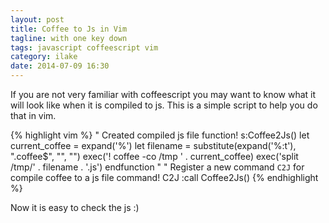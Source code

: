 ```yaml
---
layout: post
title: Coffee to Js in Vim
tagline: with one key down
tags: javascript coffeescript vim
category: ilake
date: 2014-07-09 16:30
---
```

If you are not very familiar with coffeescript you may want to know what it will look like when it is compiled to js. This is a simple script to help you do that in vim.

{% highlight vim %}
" Created compiled js file
function! s:Coffee2Js()
  let current_coffee = expand('%')
  let filename = substitute(expand('%:t'), ".coffee$", "", "")
  exec('! coffee -co /tmp ' . current_coffee)
  exec('split /tmp/' . filename . '.js')
endfunction
"
" Register a new command `C2J` for compile coffee to a js file
command! C2J :call <SID>Coffee2Js()
{% endhighlight %}

Now it is easy to check the js :)
